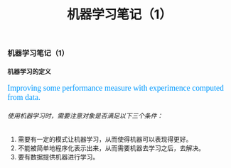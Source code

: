 ﻿---
layout: post
title: 机器学习笔记（1）
tags: 机器学习 
---

### 机器学习笔记（1）
#### 机器学习的定义
<font color=#0099ff size=4 face="微软雅黑">Improving some performance measure with experimence computed from data.</font>
###### 使用机器学习时，需要注意对象是否满足以下三个条件：
1. 需要有一定的模式让机器学习，从而使得机器可以表现得更好。
2. 不能被简单地程序化表示出来，从而需要机器去学习之后，去解决。
3. 要有数据提供机器进行学习。






